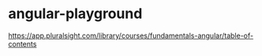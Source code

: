 # angular-playground
https://app.pluralsight.com/library/courses/fundamentals-angular/table-of-contents
